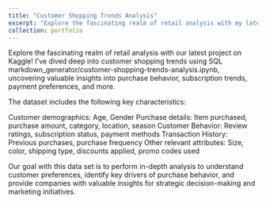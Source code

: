 ```yaml
---
title: "Customer Shopping Trends Analysis"
excerpt: "Explore the fascinating realm of retail analysis with my latest project on Kaggle!"
collection: portfolio
---
```


Explore the fascinating realm of retail analysis with our latest project on Kaggle! I've dived deep into customer shopping trends using SQL markdown_generator/customer-shopping-trends-analysis.ipynb, uncovering valuable insights into purchase behavior, subscription trends, payment preferences, and more. 

The dataset includes the following key characteristics:

Customer demographics: Age, Gender Purchase details: Item purchased, purchase amount, category, location, season Customer Behavior: Review ratings, subscription status, payment methods Transaction History: Previous purchases, purchase frequency Other relevant attributes: Size, color, shipping type, discounts applied, promo codes used

Our goal with this data set is to perform in-depth analysis to understand customer preferences, identify key drivers of purchase behavior, and provide companies with valuable insights for strategic decision-making and marketing initiatives.